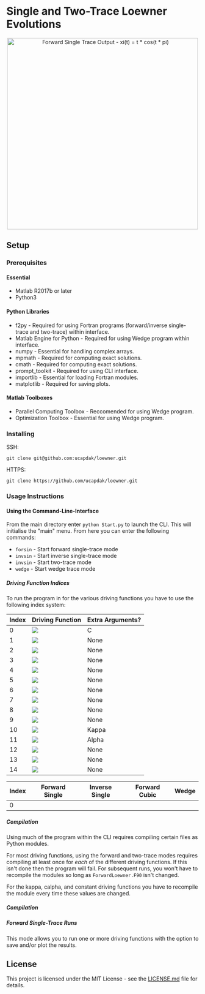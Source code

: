 # Single and Two-Trace Loewner Evolutions

<p align="center">
  <img src="https://github.com/ucapdak/loewner/blob/master/example.png" 
  width="500" alt="Forward Single Trace Output - xi(t) = t * cos(t * pi)"/>
</p>

## Setup

### Prerequisites

#### Essential
* Matlab R2017b or later 
* Python3 

#### Python Libraries
* f2py - Required for using Fortran programs (forward/inverse single-trace and two-trace) within interface.
* Matlab Engine for Python - Required for using Wedge program within interface.
* numpy - Essential for handling complex arrays.
* mpmath - Required for computing exact solutions.
* cmath - Required for computing exact solutions.
* prompt_toolkit - Required for using CLI interface.
* importlib - Essential for loading Fortran modules.
* matplotlib - Required for saving plots.

#### Matlab Toolboxes
* Parallel Computing Toolbox - Reccomended for using Wedge program.
* Optimization Toolbox - Essential for using Wedge program.

### Installing

SSH:
```
git clone git@github.com:ucapdak/loewner.git
```

HTTPS:
```
git clone https://github.com/ucapdak/loewner.git
```

### Usage Instructions

#### Using the Command-Line-Interface

From the main directory enter ``python Start.py`` to launch the CLI. This will initialise the "main" menu. From here you can enter the following commands:

* `` forsin `` - Start forward single-trace mode
* `` invsin `` - Start inverse single-trace mode
* `` invsin `` - Start two-trace mode
* `` wedge `` - Start wedge trace mode

##### Driving Function Indices

To run the program in for the various driving functions you have to use the following index system:

| Index  | Driving Function                                                          | Extra Arguments?              |
| ------ |:--------------------------------------------------------------------------| :-----------------------------|
| 0      | ![](https://github.com/ucapdak/loewner/blob/master/readmeimages/00df.png) | C                             |
| 1      | ![](https://github.com/ucapdak/loewner/blob/master/readmeimages/01df.png) | None                          |
| 2      | ![](https://github.com/ucapdak/loewner/blob/master/readmeimages/02df.png) | None                          |
| 3      | ![](https://github.com/ucapdak/loewner/blob/master/readmeimages/03df.png) | None                          |
| 4      | ![](https://github.com/ucapdak/loewner/blob/master/readmeimages/04df.png) | None                          |
| 5      | ![](https://github.com/ucapdak/loewner/blob/master/readmeimages/05df.png) | None                          |
| 6      | ![](https://github.com/ucapdak/loewner/blob/master/readmeimages/06df.png) | None                          |
| 7      | ![](https://github.com/ucapdak/loewner/blob/master/readmeimages/07df.png) | None                          |
| 8      | ![](https://github.com/ucapdak/loewner/blob/master/readmeimages/08df.png) | None                          |
| 9      | ![](https://github.com/ucapdak/loewner/blob/master/readmeimages/09df.png) | None                          |
| 10     | ![](https://github.com/ucapdak/loewner/blob/master/readmeimages/10df.png) | Kappa                         |
| 11     | ![](https://github.com/ucapdak/loewner/blob/master/readmeimages/11df.png) | Alpha                         |
| 12     | ![](https://github.com/ucapdak/loewner/blob/master/readmeimages/12df.png) | None                          |
| 13     | ![](https://github.com/ucapdak/loewner/blob/master/readmeimages/13df.png) | None                          |
| 14     | ![](https://github.com/ucapdak/loewner/blob/master/readmeimages/14df.png) | None                          |



| Index | Forward Single  | Inverse Single | Forward Cubic | Wedge  |
|-------|:---------------:|:--------------:|:-------------:|:------:|
| 0     |                 |                |               |        |

##### Compilation

Using much of the program within the CLI requires compiling certain files as Python modules.

For most driving functions, using the forward and two-trace modes requires compiling at least once for *each* of the different driving functions. If this isn't done then the program will fail. For subsequent runs, you won't have to recompile the modules so long as  ``ForwardLoewner.F90`` isn't changed.

For the kappa, calpha, and constant driving functions you have to recompile the module every time these values are changed.

##### Compilation

##### Forward Single-Trace Runs

This mode allows you to run one or more driving functions with the option to save and/or plot the results.



## License

This project is licensed under the MIT License - see the [LICENSE.md](LICENSE.md) file for details.

